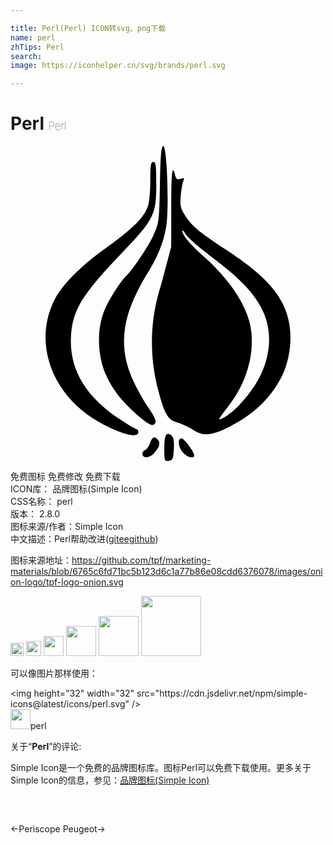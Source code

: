 ```yaml
---

title: Perl(Perl) ICON转svg、png下载
name: perl
zhTips: Perl
search: 
image: https://iconhelper.cn/svg/brands/perl.svg

---
```


# Perl  <small style="font-size: 60%;font-weight: 100">Perl</small>

<div id="svg" class="svg-wrap">
<svg role="img" viewBox="0 0 24 24" xmlns="http://www.w3.org/2000/svg"><title>Perl icon</title><path d="M11.638 0c-.148 0-.207.689-.252 2.925-.058 2.86-.07 2.949-.51 3.914-.36.793-1.623 2.676-2.037 3.04-.373.328-1.183 1.56-1.58 2.401-.71 1.504-.659 3.52-.04 5.047.518 1.194 1.262 2.156 2.46 3.182.94.805 1.23.919 1.375.544.049-.128-.162-.572-.483-1.018-.313-.436-.843-1.362-1.178-2.059-1.382-2.926-.7-5.357.902-8.045.89-1.393 1.403-2.642 1.579-3.852.22-1.515.043-6.079-.236-6.079zm-.757 1.215c-.186 0-.228.26-.228 1.422 0 .782-.08 1.654-.177 1.938-.312.914-1.154 1.737-3.482 3.404-1.684 1.205-3.096 2.652-3.64 3.732-1.666 3.299-.195 7.311 3.42 9.333 1.613.902 2.966 1.253 2.966.768 0-.126-.054-.228-.121-.228s-.632-.332-1.254-.738c-2.69-1.755-3.947-3.927-3.747-6.482.15-1.91.873-3.08 3.796-6.135 2.522-2.636 2.69-2.97 2.693-5.304.001-1.42-.036-1.71-.226-1.71zm1.508.632c-.103.017-.14.905-.142 2.903l-.004 2.926-.744 2.812c-.83 2.54-.954 5.133-.345 7.725.558 2.202.796 2.638 1.567 2.857.343.098.89.355 1.216.572.736.49 1.395.435 2.715-.232 1.92-.97 3.209-2.222 4.067-3.953.745-1.648.856-3.71.068-5.35-.7-1.414-1.882-2.554-4.358-4.197-2.162-1.436-2.617-1.82-3.15-2.652-.322-.503-.369-.724-.308-1.444.04-.468.126-.978.192-1.134.101-.239.069-.268-.202-.182-.26.082-.34.027-.42-.286-.061-.245-.112-.372-.152-.365zm.714 4.586c.034-.007.135.113.252.306.144.237 1.022 1 1.952 1.697 2.888 2.189 5.27 4.378 4.087 8.2-.405 1.146-.99 2.07-1.963 3.098-.544.575-1.266 1.09-1.53 1.09-.047 0 .252-.43.664-.954 1.337-1.7 1.972-3.718 1.79-5.674-.168-1.796-1.557-3.975-3.753-5.89-.912-.796-1.518-1.536-1.512-1.846 0-.016.005-.025.013-.027zm-1.089 15.492c-.208-.006-.297.349-.297 1.121 0 .94.018.988.342.942.302-.042.347-.15.387-.899.032-.613-.019-.902-.183-1.039-.097-.08-.18-.123-.249-.125zm-1.052.28c-.124-.002-.226.14-.327.43-.085.245-.253.481-.373.527-.322.124-.264.55.075.55.162 0 .402-.109.534-.24.441-.442.579-.824.382-1.062-.111-.134-.206-.203-.29-.205zm2.074.063c-.312 0-.28.61.053 1.034.309.392.908.567.908.264 0-.252-.775-1.298-.961-1.298z"/></svg>
</div>
<detail full-name='perl'></detail>

<div class="detail-page">
<p>
<span><span class="badge-success badge">免费图标</span> <span class="badge-success badge">免费修改</span>  <span class="badge-success badge">免费下载</span> </span>
<br/>
<span>
ICON库：
<span class="badge-secondary badge">品牌图标(Simple Icon)</span> 
</span>
<br/>
<span>
CSS名称：
<span class="badge-secondary badge">perl</span> 
</span>

<br/>
<span>
版本：
<span class="badge-secondary badge">2.8.0</span> 
</span>
<br/>
<span>图标来源/作者：<span class="badge-light badge">Simple Icon</span></span> 
<br/>
<span class="zh-detail">中文描述：<span class="badge-primary badge">Perl</span><span class="help-link"><span>帮助改进</span>(<a href="https://gitee.com/liuwave/icon-helper/edit/master/json/brands/perl.json" target="_blank" rel="noopener noreferrer">gitee</a><a href="https://github.com/liuwave/icon-helper/edit/master/json/brands/perl.json" target="_blank" rel="noopener noreferrer">github</a></span>)</span><br/>
</p>
</div><div class="description description alert alert-light"><p>图标来源地址：<a href="https://github.com/tpf/marketing-materials/blob/6765c6fd71bc5b123d6c1a77b86e08cdd6376078/images/onion-logo/tpf-logo-onion.svg" target="_blank" rel="noopener noreferrer">https://github.com/tpf/marketing-materials/blob/6765c6fd71bc5b123d6c1a77b86e08cdd6376078/images/onion-logo/tpf-logo-onion.svg</a></p></div>
<div class="alert alert-dark">
<img height="21" width="21" src="https://cdn.jsdelivr.net/npm/simple-icons@latest/icons/perl.svg" />
<img height="24" width="24" src="https://cdn.jsdelivr.net/npm/simple-icons@latest/icons/perl.svg" />
<img height="32" width="32" src="https://cdn.jsdelivr.net/npm/simple-icons@latest/icons/perl.svg" />
<img height="48" width="48" src="https://cdn.jsdelivr.net/npm/simple-icons@latest/icons/perl.svg" />
<img height="64" width="64" src="https://cdn.jsdelivr.net/npm/simple-icons@latest/icons/perl.svg" />
<img height="96" width="96" src="https://cdn.jsdelivr.net/npm/simple-icons@latest/icons/perl.svg" />

</div>
<div>
  <p>可以像图片那样使用：    
  </p>
  <div class="alert alert-primary" style="font-size: 14px">
    &lt;img height="32" width="32" src="https://cdn.jsdelivr.net/npm/simple-icons@latest/icons/perl.svg" /&gt;
    <copy-btn content='<img height="32" width="32" src="https://cdn.jsdelivr.net/npm/simple-icons@latest/icons/perl.svg" />'></copy-btn>
  </div>
  <div class="alert alert-secondary">
    <img height="32" width="32" src="https://cdn.jsdelivr.net/npm/simple-icons@latest/icons/perl.svg" />perl
    <copy-btn content="perl" btn-title="复制图标名称"></copy-btn>
  </div>
</div>
<div class="icon-detail__container">
<p>关于“<b>Perl</b>”的评论:</p>
</div>
<Vssue title="关于“Perl”的评论" />
<div><p>Simple Icon是一个免费的品牌图标库。图标Perl可以免费下载使用。更多关于  Simple Icon的信息，参见：<a target="_blank" href="https://iconhelper.cn/brands.html">品牌图标(Simple Icon)</a>
</p></div>


<div style="padding:2rem 0 " class="page-nav"><p class="inner"><span class="prev">←<router-link to="/icon/periscope.html">Periscope</router-link></span> <span class="next"><router-link to="/icon/peugeot.html">Peugeot</router-link>→</span></p></div>
